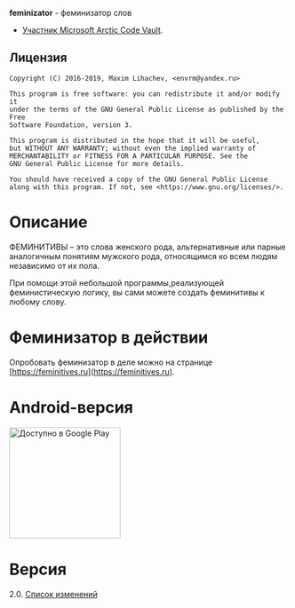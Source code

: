 **feminizator** - феминизатор слов

* [Участник Microsoft Arctic Code Vault](https://archiveprogram.github.com/).

## Лицензия
    Copyright (C) 2016-2019, Maxim Lihachev, <envrm@yandex.ru>

    This program is free software: you can redistribute it and/or modify it
    under the terms of the GNU General Public License as published by the Free
    Software Foundation, version 3.

    This program is distributed in the hope that it will be useful,
    but WITHOUT ANY WARRANTY; without even the implied warranty of
    MERCHANTABILITY or FITNESS FOR A PARTICULAR PURPOSE. See the
    GNU General Public License for more details.

    You should have received a copy of the GNU General Public License
    along with this program. If not, see <https://www.gnu.org/licenses/>.

# Описание

ФЕМИНИТИВЫ – это слова женского рода, альтернативные или парные аналогичным
понятиям мужского рода, относящимся ко всем людям независимо от их пола.

При помощи этой небольшой программы,реализующей феминистическую логику, вы сами
можете создать феминитивы к любому слову.

# Феминизатор в действии

Опробовать феминизатор в деле можно на странице [https://feminitives.ru](https://feminitives.ru).

# Android-версия
   
  <a href='https://play.google.com/store/apps/details?id=com.feminitives' target="_blank">
    <img alt='Доступно в Google Play' src='https://play.google.com/intl/en_us/badges/static/images/badges/ru_badge_web_generic.png' width=200/>
  </a>

# Версия

2.0. [Список изменений](CHANGELOG.md)

